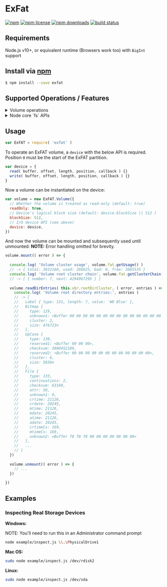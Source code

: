 # ExFat
[![npm](https://img.shields.io/npm/v/exfat.svg?style=flat-square)](https://npmjs.com/package/exfat)
[![npm license](https://img.shields.io/npm/l/exfat.svg?style=flat-square)](https://npmjs.com/package/exfat)
[![npm downloads](https://img.shields.io/npm/dm/exfat.svg?style=flat-square)](https://npmjs.com/package/exfat)
[![build status](https://img.shields.io/travis/jhermsmeier/node-exfat.svg?style=flat-square)](https://travis-ci.org/jhermsmeier/node-exfat)

## Requirements

Node.js v10+, or equivalent runtime (Browsers work too) with `BigInt` support

## Install via [npm](https://npmjs.com)

```sh
$ npm install --save exfat
```

## Supported Operations / Features

<details>
  <summary>Volume operations</summary>

- [ ] File system creation (mkfs)
- [ ] Integrity verification & repair (aka CHKDSK)

</details>

<details>
  <summary>Node core `fs` APIs</summary>

- [ ] access( path[, mode], callback )
- [ ] appendFile( path, data[, options], callback )
- [ ] chmod( path, mode, callback )
- [ ] chown( path, uid, gid, callback )
- [ ] close( fd, callback )
- [ ] copyFile( src, dest[, flags], callback )
- [ ] createReadStream( path[, options] )
- [ ] createWriteStream( path[, options] )
- [ ] fchmod( fd, mode, callback )
- [ ] fchown( fd, uid, gid, callback )
- [ ] fdatasync( fd, callback )
- [ ] fstat( fd[, options], callback )
- [ ] fsync( fd, callback )
- [ ] ftruncate( fd[, len], callback )
- [ ] futimes( fd, atime, mtime, callback )
- [ ] lchmod( path, mode, callback )
- [ ] lchown( path, uid, gid, callback )
- [ ] link( existingPath, newPath, callback )
- [ ] lstat( path[, options], callback )
- [ ] mkdir( path[, options], callback )
- [ ] mkdtemp( prefix[, options], callback )
- [ ] open( path[, flags[, mode]], callback )
- [ ] read( fd, buffer, offset, length, position, callback )
- [ ] read( fd, [options,] callback )
- [ ] readdir( path[, options], callback )
- [ ] readFile( path[, options], callback )
- [ ] readlink( path[, options], callback )
- [ ] realpath( path[, options], callback )
- [ ] rename( oldPath, newPath, callback )
- [ ] rmdir( path[, options], callback )
- [ ] stat( path[, options], callback )
- [ ] symlink( target, path[, type], callback )
- [ ] truncate( path[, len], callback )
- [ ] unlink( path, callback )
- [ ] utimes( path, atime, mtime, callback )
- [ ] unwatchFile( filename[, listener] )
- [ ] watchFile( filename[, options], listener )
- [ ] write( fd, buffer[, offset[, length[, position]]], callback )
- [ ] write( fd, string[, position[, encoding]], callback )
- [ ] writeFile( file, data[, options], callback )
- [ ] writev( fd, buffers[, position], callback )

</details>

## Usage

```js
var ExFAT = require( 'exfat' )
```

To operate an ExFAT volume, a `device` with the below API is required.
Position `0` must be the start of the ExFAT partition.

```js
var device = {
  read( buffer, offset, length, position, callback ) {}
  write( buffer, offset, length, position, callback ) {}
}
```

Now a volume can be instantiated on the device:

```js
var volume = new ExFAT.Volume({
  // Whether the volume is treated as read-only (default: true)
  readOnly: true,
  // Device's logical block size (default: device.blockSize || 512 )
  blockSize: 512,
  // I/O device API (see above)
  device: device,
})
```

And now the volume can be mounted and subsequently used until unmounted:
**NOTE:** Error handling omitted for brevity.

```js
volume.mount(( error ) => {
  
  console.log( 'Volume cluster usage', volume.fat.getUsage() )
  // -> { total: 3932160, used: 266625, bad: 0, free: 3665535 }
  console.log( 'Volume root cluster chain', volume.fat.getClusterChain( volume.vbr.rootDirCluster ) )
  // -> [ { number: 7, next: 4294967295 } ]
  
  volume.readDirEntries( this.vbr.rootDirCluster, ( error, entries ) => {
    console.log( 'Volume root directory entries:', entries )
    // -> [
    //   Label { type: 131, length: 7, value: 'WD Blue' },
    //   Bitmap {
    //     type: 129,
    //     unknown1: <Buffer 00 00 00 00 00 00 00 00 00 00 00 00 00 00 00 00 00 00 00>,
    //     cluster: 2,
    //     size: 476723n
    //   },
    //   UpCase {
    //     type: 130,
    //     reserved1: <Buffer 00 00 00>,
    //     checksum: 3860452109,
    //     reserved2: <Buffer 00 00 00 00 00 00 00 00 00 00 00 00>,
    //     cluster: 6,
    //     size: 5836n
    //   },
    //   File {
    //     type: 133,
    //     continuations: 2,
    //     checksum: 63169,
    //     attr: 50,
    //     unknown1: 0,
    //     crtime: 21126,
    //     crdate: 20245,
    //     mtime: 21126,
    //     mdate: 20245,
    //     atime: 21126,
    //     adate: 20245,
    //     crtimeCs: 169,
    //     mtimeCs: 169,
    //     unknown2: <Buffer f8 f8 f8 00 00 00 00 00 00 00>
    //   },
    //   ...
    // ]
  })
  
  volume.unmount(( error ) => {
    // ...
  })
  
})
```

## Examples

### Inspecting Real Storage Devices

**Windows:**

NOTE: You'll need to run this in an Administrator command prompt

```sh
node example/inspect.js \\.\PhysicalDrive1
```

**Mac OS:**

```sh
sudo node example/inspect.js /dev/rdisk2
```

**Linux:**

```sh
sudo node example/inspect.js /dev/sda
```
